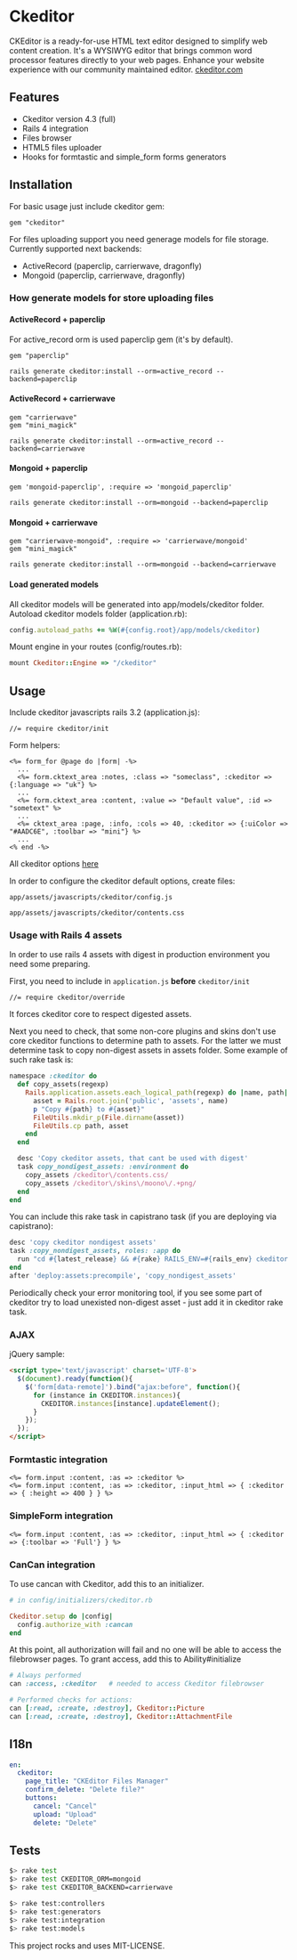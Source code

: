 # Ckeditor

CKEditor is a ready-for-use HTML text editor designed to simplify web content creation. It's a WYSIWYG editor that brings common word processor features directly to your web pages. Enhance your website experience with our community maintained editor.
[ckeditor.com](http://ckeditor.com/)

## Features

* Ckeditor version 4.3 (full)
* Rails 4 integration
* Files browser
* HTML5 files uploader
* Hooks for formtastic and simple_form forms generators

## Installation

For basic usage just include ckeditor gem:

```
gem "ckeditor"
```

For files uploading support you need generage models for file storage.
Currently supported next backends:

* ActiveRecord (paperclip, carrierwave, dragonfly)
* Mongoid (paperclip, carrierwave, dragonfly)

### How generate models for store uploading files

#### ActiveRecord + paperclip

For active_record orm is used paperclip gem (it's by default).

```
gem "paperclip"

rails generate ckeditor:install --orm=active_record --backend=paperclip
```

#### ActiveRecord + carrierwave

```
gem "carrierwave"
gem "mini_magick"

rails generate ckeditor:install --orm=active_record --backend=carrierwave
```

#### Mongoid + paperclip

```
gem 'mongoid-paperclip', :require => 'mongoid_paperclip'

rails generate ckeditor:install --orm=mongoid --backend=paperclip
```

#### Mongoid + carrierwave

```
gem "carrierwave-mongoid", :require => 'carrierwave/mongoid'
gem "mini_magick"

rails generate ckeditor:install --orm=mongoid --backend=carrierwave
```

#### Load generated models

All ckeditor models will be generated into app/models/ckeditor folder.
Autoload ckeditor models folder (application.rb):

```ruby
config.autoload_paths += %W(#{config.root}/app/models/ckeditor)
```

Mount engine in your routes (config/routes.rb):

```ruby
mount Ckeditor::Engine => "/ckeditor"
```

## Usage

Include ckeditor javascripts rails 3.2 (application.js):

```
//= require ckeditor/init
```

Form helpers:

```erb
<%= form_for @page do |form| -%>
  ...
  <%= form.cktext_area :notes, :class => "someclass", :ckeditor => {:language => "uk"} %>
  ...
  <%= form.cktext_area :content, :value => "Default value", :id => "sometext" %>
  ...
  <%= cktext_area :page, :info, :cols => 40, :ckeditor => {:uiColor => "#AADC6E", :toolbar => "mini"} %>
  ...
<% end -%>
```

All ckeditor options [here](http://docs.ckeditor.com/#!/api/CKEDITOR.config)

In order to configure the ckeditor default options, create files:

```
app/assets/javascripts/ckeditor/config.js

app/assets/javascripts/ckeditor/contents.css
```

### Usage with Rails 4 assets

In order to use rails 4 assets with digest in production environment you need some preparing.

First, you need to include in `application.js` **before** `ckeditor/init`

```
//= require ckeditor/override
```

It forces ckeditor core to respect digested assets.

Next you need to check, that some non-core plugins and skins don't use core ckeditor functions
to determine path to assets. For the latter we must determine task to copy non-digest assets in
assets folder. Some example of such rake task is:

```ruby
namespace :ckeditor do
  def copy_assets(regexp)
    Rails.application.assets.each_logical_path(regexp) do |name, path|
      asset = Rails.root.join('public', 'assets', name)
      p "Copy #{path} to #{asset}"
      FileUtils.mkdir_p(File.dirname(asset))
      FileUtils.cp path, asset
    end
  end

  desc 'Copy ckeditor assets, that cant be used with digest'
  task copy_nondigest_assets: :environment do
    copy_assets /ckeditor\/contents.css/
    copy_assets /ckeditor\/skins\/moono\/.+png/
  end
end
```

You can include this rake task in capistrano task (if you are deploying via capistrano):

```ruby
desc 'copy ckeditor nondigest assets'
task :copy_nondigest_assets, roles: :app do
  run "cd #{latest_release} && #{rake} RAILS_ENV=#{rails_env} ckeditor:copy_nondigest_assets"
end
after 'deploy:assets:precompile', 'copy_nondigest_assets'
```

Periodically check your error monitoring tool, if you see some part of ckeditor try to load
unexisted non-digest asset - just add it in ckeditor rake task.

### AJAX

jQuery sample:

```html
<script type='text/javascript' charset='UTF-8'>
  $(document).ready(function(){
    $('form[data-remote]').bind("ajax:before", function(){
      for (instance in CKEDITOR.instances){
        CKEDITOR.instances[instance].updateElement();
      }
    });
  });
</script>
```

### Formtastic integration

```erb
<%= form.input :content, :as => :ckeditor %>
<%= form.input :content, :as => :ckeditor, :input_html => { :ckeditor => { :height => 400 } } %>
```

### SimpleForm integration

```erb
<%= form.input :content, :as => :ckeditor, :input_html => { :ckeditor => {:toolbar => 'Full'} } %>
```

### CanCan integration

To use cancan with Ckeditor, add this to an initializer.

```ruby
# in config/initializers/ckeditor.rb

Ckeditor.setup do |config|
  config.authorize_with :cancan
end
```

At this point, all authorization will fail and no one will be able to access the filebrowser pages.
To grant access, add this to Ability#initialize

```ruby
# Always performed
can :access, :ckeditor   # needed to access Ckeditor filebrowser

# Performed checks for actions:
can [:read, :create, :destroy], Ckeditor::Picture
can [:read, :create, :destroy], Ckeditor::AttachmentFile
```

## I18n

```yml
en:
  ckeditor:
    page_title: "CKEditor Files Manager"
    confirm_delete: "Delete file?"
    buttons:
      cancel: "Cancel"
      upload: "Upload"
      delete: "Delete"
```

## Tests

```bash
$> rake test
$> rake test CKEDITOR_ORM=mongoid
$> rake test CKEDITOR_BACKEND=carrierwave

$> rake test:controllers
$> rake test:generators
$> rake test:integration
$> rake test:models
```

This project rocks and uses MIT-LICENSE.

